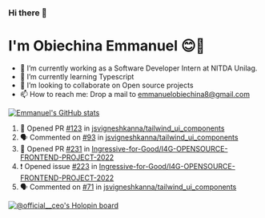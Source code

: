 ### Hi there 👋
# I'm Obiechina Emmanuel 😊🚀

- 💼 I’m currently working as a Software Developer Intern at NITDA Unilag.
- 🌱 I’m currently learning Typescript
- 👯 I’m looking to collaborate on Open source projects
- 📫 How to reach me: Drop a mail to emmanuelobiechina8@gmail.com
<!-- - ⚡ Checkout my portfolio: [My_portfolio](https://www.my-portfolio.netlify.app) -->
<!--
**chibuike-19/chibuike-19** is a ✨ _special_ ✨ repository because its `README.md` (this file) appears on your GitHub profile.

Here are some ideas to get you started

- 🔭 I’m currently working on ...
- 🌱 I’m currently learning ...
- 👯 I’m looking to collaborate on ...
- 🤔 I’m looking for help with ...
- 💬 Ask me about ...
- 📫 How to reach me: ...
- 😄 Pronouns: ...
- ⚡ Fun fact: ...
-->
[![Emmanuel's GitHub stats](https://github-readme-stats.vercel.app/api?username=Chibuike-19&hide=stars&show_icons=true&theme=radical)](https://github.com/anuraghazra/github-readme-stats)
<!--START_SECTION:activity-->
1. 💪 Opened PR [#123](https://github.com/jsvigneshkanna/tailwind_ui_components/pull/123) in [jsvigneshkanna/tailwind_ui_components](https://github.com/jsvigneshkanna/tailwind_ui_components)
2. 🗣 Commented on [#93](https://github.com/jsvigneshkanna/tailwind_ui_components/issues/93) in [jsvigneshkanna/tailwind_ui_components](https://github.com/jsvigneshkanna/tailwind_ui_components)
3. 💪 Opened PR [#231](https://github.com/Ingressive-for-Good/I4G-OPENSOURCE-FRONTEND-PROJECT-2022/pull/231) in [Ingressive-for-Good/I4G-OPENSOURCE-FRONTEND-PROJECT-2022](https://github.com/Ingressive-for-Good/I4G-OPENSOURCE-FRONTEND-PROJECT-2022)
4. ❗️ Opened issue [#223](https://github.com/Ingressive-for-Good/I4G-OPENSOURCE-FRONTEND-PROJECT-2022/issues/223) in [Ingressive-for-Good/I4G-OPENSOURCE-FRONTEND-PROJECT-2022](https://github.com/Ingressive-for-Good/I4G-OPENSOURCE-FRONTEND-PROJECT-2022)
5. 🗣 Commented on [#71](https://github.com/jsvigneshkanna/tailwind_ui_components/issues/71) in [jsvigneshkanna/tailwind_ui_components](https://github.com/jsvigneshkanna/tailwind_ui_components)
<!--END_SECTION:activity-->
<!--[![Top Langs](https://github-readme-stats.vercel.app/api/top-langs/?username=Chibuike-19&layout=compact)](https://github.com/anuraghazra/github-readme-stats)-->
[![@official__ceo's Holopin board](https://holopin.io/api/user/board?user=official__ceo)](https://holopin.io/@official__ceo)




